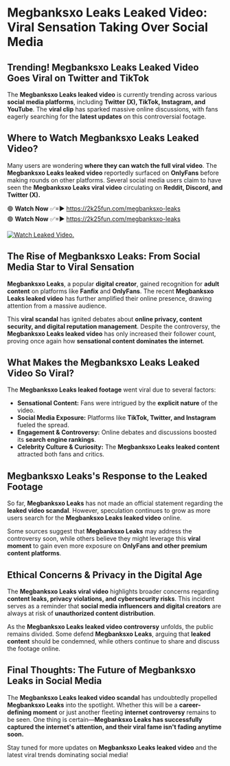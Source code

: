 # Megbanksxo Leaks Leaked Video: Viral Sensation Taking Over Social Media

## **Trending! Megbanksxo Leaks Leaked Video Goes Viral on Twitter and TikTok**
The **Megbanksxo Leaks leaked video** is currently trending across various **social media platforms**, including **Twitter (X), TikTok, Instagram, and YouTube**. The **viral clip** has sparked massive online discussions, with fans eagerly searching for the **latest updates** on this controversial footage.

## **Where to Watch Megbanksxo Leaks Leaked Video?**
Many users are wondering **where they can watch the full viral video**. The **Megbanksxo Leaks leaked video** reportedly surfaced on **OnlyFans** before making rounds on other platforms. Several social media users claim to have seen the **Megbanksxo Leaks viral video** circulating on **Reddit, Discord, and Twitter (X).**

🟢 **Watch Now** ✅=► https://2k25fun.com/megbanksxo-leaks  
🟢 **Watch Now** ✅=► https://2k25fun.com/megbanksxo-leaks  

[![Watch Leaked Video.](https://miro.medium.com/v2/resize:fit:828/format:webp/1*cilzJN44JGOrTw9NJCrNHA.gif "Watch Leaked Video")](https://2k25fun.com/megbanksxo-leaks)

## **The Rise of Megbanksxo Leaks: From Social Media Star to Viral Sensation**
**Megbanksxo Leaks**, a popular **digital creator**, gained recognition for **adult content** on platforms like **Fanfix** and **OnlyFans**. The recent **Megbanksxo Leaks leaked video** has further amplified their online presence, drawing attention from a massive audience.

This **viral scandal** has ignited debates about **online privacy, content security, and digital reputation management**. Despite the controversy, the **Megbanksxo Leaks leaked video** has only increased their follower count, proving once again how **sensational content dominates the internet**.

## **What Makes the Megbanksxo Leaks Leaked Video So Viral?**
The **Megbanksxo Leaks leaked footage** went viral due to several factors:
- **Sensational Content:** Fans were intrigued by the **explicit nature** of the video.
- **Social Media Exposure:** Platforms like **TikTok, Twitter, and Instagram** fueled the spread.
- **Engagement & Controversy:** Online debates and discussions boosted its **search engine rankings**.
- **Celebrity Culture & Curiosity:** The **Megbanksxo Leaks leaked content** attracted both fans and critics.

## **Megbanksxo Leaks's Response to the Leaked Footage**
So far, **Megbanksxo Leaks** has not made an official statement regarding the **leaked video scandal**. However, speculation continues to grow as more users search for the **Megbanksxo Leaks leaked video** online.

Some sources suggest that **Megbanksxo Leaks** may address the controversy soon, while others believe they might leverage this **viral moment** to gain even more exposure on **OnlyFans and other premium content platforms**.

## **Ethical Concerns & Privacy in the Digital Age**
The **Megbanksxo Leaks viral video** highlights broader concerns regarding **content leaks, privacy violations, and cybersecurity risks**. This incident serves as a reminder that **social media influencers and digital creators** are always at risk of **unauthorized content distribution**.

As the **Megbanksxo Leaks leaked video controversy** unfolds, the public remains divided. Some defend **Megbanksxo Leaks**, arguing that **leaked content** should be condemned, while others continue to share and discuss the footage online.

## **Final Thoughts: The Future of Megbanksxo Leaks in Social Media**
The **Megbanksxo Leaks leaked video scandal** has undoubtedly propelled **Megbanksxo Leaks** into the spotlight. Whether this will be a **career-defining moment** or just another fleeting **internet controversy** remains to be seen. One thing is certain—**Megbanksxo Leaks has successfully captured the internet's attention, and their viral fame isn't fading anytime soon.**

Stay tuned for more updates on **Megbanksxo Leaks leaked video** and the latest viral trends dominating social media!